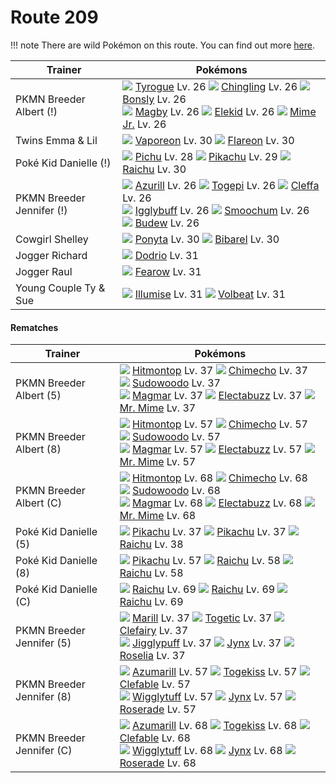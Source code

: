 # Route 209

!!! note
    There are wild Pokémon on this route. You can find out more [here](/wild_pokemon/route_209/).


Trainer                    | Pokémons
---                        | ---
PKMN Breeder Albert (!)    | ![][236]  [Tyrogue] Lv. 26  ![][433]  [Chingling] Lv. 26  ![][438]  [Bonsly] Lv. 26 <br> ![][240]  [Magby] Lv. 26  ![][239]  [Elekid] Lv. 26  ![][439]  [Mime Jr.] Lv. 26
Twins Emma & Lil           | ![][134]  [Vaporeon] Lv. 30  ![][136]  [Flareon] Lv. 30
Poké Kid Danielle (!)      | ![][172]  [Pichu] Lv. 28  ![][025]  [Pikachu] Lv. 29  ![][026]  [Raichu] Lv. 30
PKMN Breeder Jennifer (!)  | ![][298]  [Azurill] Lv. 26  ![][175]  [Togepi] Lv. 26  ![][173]  [Cleffa] Lv. 26 <br> ![][174]  [Igglybuff] Lv. 26  ![][238]  [Smoochum] Lv. 26  ![][406]  [Budew] Lv. 26
Cowgirl Shelley            | ![][077]  [Ponyta] Lv. 30  ![][400]  [Bibarel] Lv. 30
Jogger Richard             | ![][085]  [Dodrio] Lv. 31
Jogger Raul                | ![][022]  [Fearow] Lv. 31
Young Couple Ty & Sue      | ![][314]  [Illumise] Lv. 31  ![][313]  [Volbeat] Lv. 31

#### Rematches

Trainer                    | Pokémons
---                        | ---
PKMN Breeder Albert (5)    | ![][237]  [Hitmontop] Lv. 37  ![][358]  [Chimecho] Lv. 37  ![][185]  [Sudowoodo] Lv. 37 <br> ![][126]  [Magmar] Lv. 37  ![][125]  [Electabuzz] Lv. 37  ![][122]  [Mr. Mime] Lv. 37
PKMN Breeder Albert (8)    | ![][237]  [Hitmontop] Lv. 57  ![][358]  [Chimecho] Lv. 57  ![][185]  [Sudowoodo] Lv. 57 <br> ![][126]  [Magmar] Lv. 57  ![][125]  [Electabuzz] Lv. 57  ![][122]  [Mr. Mime] Lv. 57
PKMN Breeder Albert (C)    | ![][237]  [Hitmontop] Lv. 68  ![][358]  [Chimecho] Lv. 68  ![][185]  [Sudowoodo] Lv. 68 <br> ![][126]  [Magmar] Lv. 68  ![][125]  [Electabuzz] Lv. 68  ![][122]  [Mr. Mime] Lv. 68
Poké Kid Danielle (5)      | ![][025]  [Pikachu] Lv. 37  ![][025]  [Pikachu] Lv. 37  ![][026]  [Raichu] Lv. 38
Poké Kid Danielle (8)      | ![][025]  [Pikachu] Lv. 57  ![][026]  [Raichu] Lv. 58  ![][026]  [Raichu] Lv. 58
Poké Kid Danielle (C)      | ![][026]  [Raichu] Lv. 69  ![][026]  [Raichu] Lv. 69  ![][026]  [Raichu] Lv. 69
PKMN Breeder Jennifer (5)  | ![][183]  [Marill] Lv. 37  ![][176]  [Togetic] Lv. 37  ![][035]  [Clefairy] Lv. 37 <br> ![][039]  [Jigglypuff] Lv. 37  ![][124]  [Jynx] Lv. 37  ![][315]  [Roselia] Lv. 37
PKMN Breeder Jennifer (8)  | ![][184]  [Azumarill] Lv. 57  ![][468]  [Togekiss] Lv. 57  ![][036]  [Clefable] Lv. 57 <br> ![][040]  [Wigglytuff] Lv. 57  ![][124]  [Jynx] Lv. 57  ![][407]  [Roserade] Lv. 57
PKMN Breeder Jennifer (C)  | ![][184]  [Azumarill] Lv. 68  ![][468]  [Togekiss] Lv. 68  ![][036]  [Clefable] Lv. 68 <br> ![][040]  [Wigglytuff] Lv. 68  ![][124]  [Jynx] Lv. 68  ![][407]  [Roserade] Lv. 68


[Fearow]: /pokemon_changes/022/
[Pikachu]: /pokemon_changes/025/
[Raichu]: /pokemon_changes/026/
[Clefairy]: /pokemon_changes/035/
[Clefable]: /pokemon_changes/036/
[Jigglypuff]: /pokemon_changes/039/
[Wigglytuff]: /pokemon_changes/040/
[Ponyta]: /pokemon_changes/077/
[Dodrio]: /pokemon_changes/085/
[Mr. Mime]: /pokemon_changes/122/
[Jynx]: /pokemon_changes/124/
[Electabuzz]: /pokemon_changes/125/
[Magmar]: /pokemon_changes/126/
[Vaporeon]: /pokemon_changes/134/
[Flareon]: /pokemon_changes/136/
[Pichu]: /pokemon_changes/172/
[Cleffa]: /pokemon_changes/173/
[Igglybuff]: /pokemon_changes/174/
[Togepi]: /pokemon_changes/175/
[Togetic]: /pokemon_changes/176/
[Marill]: /pokemon_changes/183/
[Azumarill]: /pokemon_changes/184/
[Sudowoodo]: /pokemon_changes/185/
[Tyrogue]: /pokemon_changes/236/
[Hitmontop]: /pokemon_changes/237/
[Smoochum]: /pokemon_changes/238/
[Elekid]: /pokemon_changes/239/
[Magby]: /pokemon_changes/240/
[Azurill]: /pokemon_changes/298/
[Volbeat]: /pokemon_changes/313/
[Illumise]: /pokemon_changes/314/
[Roselia]: /pokemon_changes/315/
[Chimecho]: /pokemon_changes/358/
[Bibarel]: /pokemon_changes/400/
[Budew]: /pokemon_changes/406/
[Roserade]: /pokemon_changes/407/
[Chingling]: /pokemon_changes/433/
[Bonsly]: /pokemon_changes/438/
[Mime Jr.]: /pokemon_changes/439/
[Togekiss]: /pokemon_changes/468/
[022]: /img/pokemon/022.png
[025]: /img/pokemon/025.png
[026]: /img/pokemon/026.png
[035]: /img/pokemon/035.png
[036]: /img/pokemon/036.png
[039]: /img/pokemon/039.png
[040]: /img/pokemon/040.png
[077]: /img/pokemon/077.png
[085]: /img/pokemon/085.png
[122]: /img/pokemon/122.png
[124]: /img/pokemon/124.png
[125]: /img/pokemon/125.png
[126]: /img/pokemon/126.png
[134]: /img/pokemon/134.png
[136]: /img/pokemon/136.png
[172]: /img/pokemon/172.png
[173]: /img/pokemon/173.png
[174]: /img/pokemon/174.png
[175]: /img/pokemon/175.png
[176]: /img/pokemon/176.png
[183]: /img/pokemon/183.png
[184]: /img/pokemon/184.png
[185]: /img/pokemon/185.png
[236]: /img/pokemon/236.png
[237]: /img/pokemon/237.png
[238]: /img/pokemon/238.png
[239]: /img/pokemon/239.png
[240]: /img/pokemon/240.png
[298]: /img/pokemon/298.png
[313]: /img/pokemon/313.png
[314]: /img/pokemon/314.png
[315]: /img/pokemon/315.png
[358]: /img/pokemon/358.png
[400]: /img/pokemon/400.png
[406]: /img/pokemon/406.png
[407]: /img/pokemon/407.png
[433]: /img/pokemon/433.png
[438]: /img/pokemon/438.png
[439]: /img/pokemon/439.png
[468]: /img/pokemon/468.png
